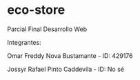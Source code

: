 # eco-store

Parcial Final Desarrollo Web

Integrantes:

Omar Freddy Nova Bustamante - ID: 429176

Jossyr Rafael Pinto Caddevila - ID: No sé
